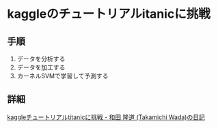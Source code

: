 # kaggleのチュートリアルitanicに挑戦
## 手順
1. データを分析する
2. データを加工する
3. カーネルSVMで学習して予測する

## 詳細
[kaggleチュートリアルtitanicに挑戦 \- 和田 隆道 \(Takamichi Wada\)の日記](https://person.hatenablog.jp/entry/2018/04/08/120146)
